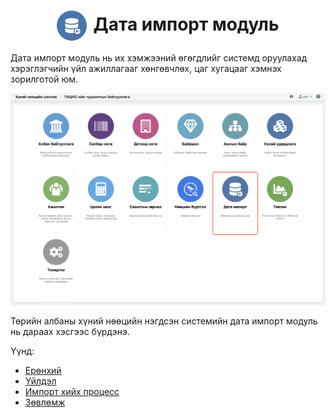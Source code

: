 
<h1 align="center"><img src="assets/images/modules/data_imports.svg" style="width: 48px;vertical-align: middle;padding-right: 10px;"/>Дата импорт модуль</h1>

Дата импорт модуль нь их хэмжээний өгөгдлийг системд оруулахад хэрэглэгчийн үйл ажиллагааг хөнгөвчлөх, цаг хугацааг хэмнэх зорилготой юм.
<br>

![](../assets/images/modules/data_imports/home.png)

Төрийн албаны хүний нөөцийн нэгдсэн системийн дата импорт модуль нь дараах хэсгээс бүрдэнэ.

Үүнд:

- [Ерөнхий](data_imports/overview.md)
- [Үйлдэл](data_imports/DataImportAction.md)
- [Импорт хийх процесс](data_imports/DataImportProcess.md)
- [Зөвлөмж](data_imports/DataImportAdvice.md)

